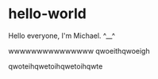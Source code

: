 # hello-world

Hello everyone, I'm Michael. ^__^

wwwwwwwwwwwwwww
qwoeithqwoeigh

qwoteihqwetoihqwetoihqwte
